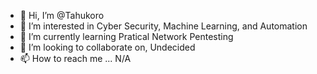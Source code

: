 - 👋 Hi, I’m @Tahukoro
- 👀 I’m interested in Cyber Security, Machine Learning, and Automation
- 🌱 I’m currently learning Pratical Network Pentesting
- 💞️ I’m looking to collaborate on, Undecided
- 📫 How to reach me ... N/A

<!---
Tahukoro/Tahukoro is a ✨ special ✨ repository because its `README.md` (this file) appears on your GitHub profile.
You can click the Preview link to take a look at your changes.
--->
